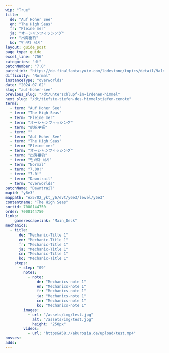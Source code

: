 ```yaml
---
wip: "True"
title:
  de: "Auf Hoher See"
  en: "The High Seas"
  fr: "Pleine mer"
  ja: "オーシャンフィッシング"
  cn: "出海垂钓"
  ko: "먼바다 낚시"
layout: guide_post
page_type: guide
excel_line: "756"
categories: "dt"
patchNumber: "7.0"
patchLink: "https://de.finalfantasyxiv.com/lodestone/topics/detail/9a1d2364c6f0fed72a164f3252a59073f7d0c4fc"
difficulty: "Normal"
instanceType: "overworlds"
date: "2024.07.02"
slug: "auf-hoher-see"
previous_slug: "/dt/unterschlupf-im-irdenen-himmel"
next_slug: "/dt/tiefste-tiefen-des-himmelstiefen-cenote"
terms:
  - term: "Auf Hoher See"
  - term: "The High Seas"
  - term: "Pleine mer"
  - term: "オーシャンフィッシング"
  - term: "航船甲板"
  - term: ""
  - term: "Auf Hoher See"
  - term: "The High Seas"
  - term: "Pleine mer"
  - term: "オーシャンフィッシング"
  - term: "出海垂钓"
  - term: "먼바다 낚시"
  - term: "Normal"
  - term: "7.00!"
  - term: "7.0!"
  - term: "Dawntrail"
  - term: "overworlds"
patchName: "Dawntrail"
mapid: "y6e3"
mappath: "ex5/02_ykt_y6/evt/y6e3/level/y6e3"
contentname: "The High Seas"
sortid: 7000144750
order: 7000144750
links:
    gamerescapelink: "Main_Deck"
mechanics:
  - title:
      de: "Mechanic-Title 1"
      en: "Mechanic-Title 1"
      fr: "Mechanic-Title 1"
      ja: "Mechanic-Title 1"
      cn: "Mechanic-Title 1"
      ko: "Mechanic-Title 1"
    steps:
      - step: "09"
        notes:
          - note:
              de: "Mechanics-note 1"
              en: "Mechanics-note 1"
              fr: "Mechanics-note 1"
              ja: "Mechanics-note 1"
              cn: "Mechanics-note 1"
              ko: "Mechanics-note 1"
        images:
          - url: "/assets/img/test.jpg"
            alt: "/assets/img/test.jpg"
            height: "250px"
        videos:
          - url: "https&#58;//akurosia.de/upload/test.mp4"
bosses:
adds:
---
```

